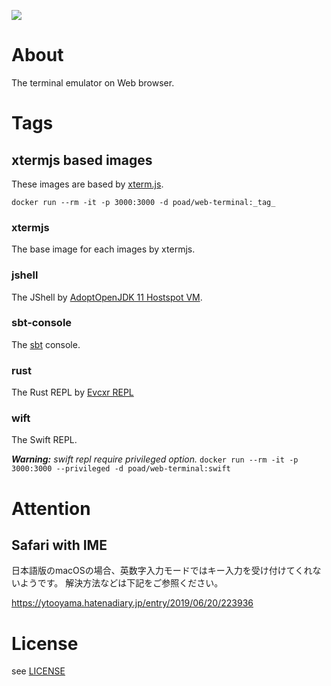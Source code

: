 [![](https://github.com/poad/web-terminal/workflows/Node.js%20modules%20auto%20update%20and%20Docker%20Image%20push/badge.svg?branch=master&event=push)](https://github.com/poad/web-terminal/actions?query=branch%3Amaster+event%3Apush)

# About

The terminal emulator on Web browser.

# Tags

## xtermjs based images

These images are based by [xterm.js](https://xtermjs.org).

`docker run --rm -it -p 3000:3000 -d poad/web-terminal:_tag_`

### xtermjs

The base image for each images by xtermjs.

### jshell

The JShell by [AdoptOpenJDK 11 Hostspot VM](https://adoptopenjdk.net/?variant=openjdk11&jvmVariant=hotspot).

### sbt-console

The [sbt](https://www.scala-sbt.org/index.html) console.

### rust

The Rust REPL by [Evcxr REPL](https://github.com/google/evcxr/tree/master/evcxr_repl)

### wift

The Swift REPL.

_**Warning:** swift repl require privileged option._
`docker run --rm -it -p 3000:3000 --privileged -d poad/web-terminal:swift`


# Attention

## Safari with IME

日本語版のmacOSの場合、英数字入力モードではキー入力を受け付けてくれないようです。
解決方法などは下記をご参照ください。

<https://ytooyama.hatenadiary.jp/entry/2019/06/20/223936>

# License

see [LICENSE](blob/master/LICENSE)
